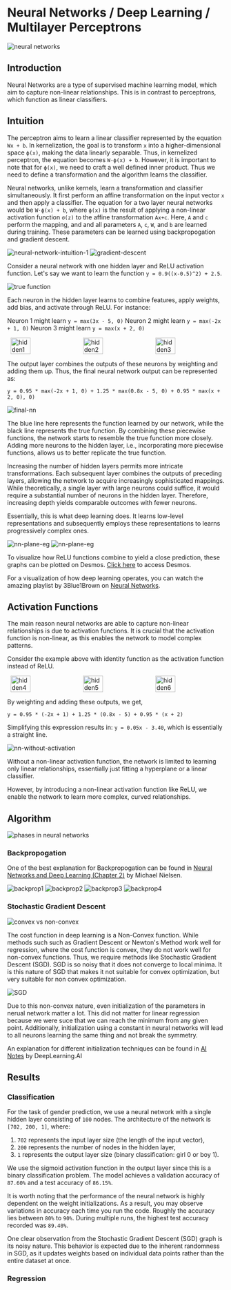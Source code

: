 # Neural Networks / Deep Learning / Multilayer Perceptrons

<img src="../assets/img/neural networks.png" alt="neural networks">

## Introduction

Neural Networks are a type of supervised machine learning model, which aim to capture non-linear relationships. This is in contrast to perceptrons, which function as linear classifiers.

## Intuition

The perceptron aims to learn a linear classifier represented by the equation `Wx + b`. In kernelization, the goal is to transform `x` into a higher-dimensional space `ϕ(x)`, making the data linearly separable. Thus, in kernelized perceptron, the equation becomes `W⋅ϕ(x) + b`. However, it is important to note that for `ϕ(x)`, we need to craft a well defined inner product. Thus we need to define a transformation and the algorithm learns the classifier.

Neural networks, unlike kernels, learn a transformation and classifier simultaneously. It first perform an affine transformation on the input vector `x` and then apply a classifier. The equation for a two layer neural networks would be `W⋅ϕ(x) + b`, where `ϕ(x)` is the result of applying a non-linear activation function `σ(z)` to the affine transformation `Ax+c`. Here, `A` and `c` perform the mapping, and and all parameters `A`, `c`, `W`, and `b` are learned during training. These parameters can be learned using backpropogation and gradient descent.

<img src="../assets/img/neural-network-intuition-1.jpeg" alt="neural-network-intuition-1">

<img src="../assets/img/gradient-descent.gif" alt="gradient-descent">

Consider a neural network with one hidden layer and ReLU activation function. Let's say we want to learn the function `y = 0.9((x-0.5)^2) + 2.5`.

<img src="../assets/img/nn-true.png" alt="true function">

Each neuron in the hidden layer learns to combine features, apply weights, add bias, and activate through ReLU. For instance:

Neuron 1 might learn `y = max(3x - 5, 0)`
Neuron 2 might learn `y = max(-2x + 1, 0)`
Neuron 3 might learn `y = max(x + 2, 0)`

<div style="display: flex; justify-content: space-around;">
    <img src="../assets/img/hidden1.png" alt="hidden1" style="width: 30%;">
    <img src="../assets/img/hidden2.png" alt="hidden2" style="width: 30%;">
    <img src="../assets/img/hidden3.png" alt="hidden3" style="width: 30%;">
</div>

The output layer combines the outputs of these neurons by weighting and adding them up. Thus, the final neural network output can be represented as:

`y = 0.95 * max(-2x + 1, 0) + 1.25 * max(0.8x - 5, 0) + 0.95 * max(x + 2, 0), 0)`

<img src="../assets/img/final-nn.png" alt="final-nn">

The blue line here represents the function learned by our network, while the black line represents the true function. By combining these piecewise functions, the network starts to resemble the true function more closely. Adding more neurons to the hidden layer, i.e., incorporating more piecewise functions, allows us to better replicate the true function.

Increasing the number of hidden layers permits more intricate transformations. Each subsequent layer combines the outputs of preceding layers, allowing the network to acquire increasingly sophisticated mappings. While theoretically, a single layer with large neurons could suffice, it would require a substantial number of neurons in the hidden layer. Therefore, increasing depth yields comparable outcomes with fewer neurons.

Essentially, this is what deep learning does. It learns low-level representations and subsequently employs these representations to learns progressively complex ones.

<img src="../assets/img/nn-plane-eg.webp" alt="nn-plane-eg">

<img src="../assets/img/activation_visualization.png" alt="nn-plane-eg">

To visualize how ReLU functions combine to yield a close prediction, these graphs can be plotted on Desmos. <a href="https://www.desmos.com/calculator">Click here</a> to access Desmos.

For a visualization of how deep learning operates, you can watch the amazing playlist by 3Blue1Brown on <a href="https://www.youtube.com/playlist?list=PLZHQObOWTQDNU6R1_67000Dx_ZCJB-3pi">Neural Networks</a>.

## Activation Functions

The main reason neural networks are able to capture non-linear relationships is due to activation functions. It is crucial that the activation function is non-linear, as this enables the network to model complex patterns.

Consider the example above with identity function as the activation function instead of ReLU.

<div style="display: flex; justify-content: space-around;">
    <img src="../assets/img/hidden4.png" alt="hidden4" style="width: 30%;">
    <img src="../assets/img/hidden5.png" alt="hidden5" style="width: 30%;">
    <img src="../assets/img/hidden6.png" alt="hidden6" style="width: 30%;">
</div>

By weighting and adding these outputs, we get, 

`y = 0.95 * (-2x + 1) + 1.25 * (0.8x - 5) + 0.95 * (x + 2)`

Simplifying this expression results in: `y = 0.05x - 3.40`, which is essentially a straight line.

<img src="../assets/img/nn-without-activation.png" alt="nn-without-activation">

Without a non-linear activation function, the network is limited to learning only linear relationships, essentially just fitting a hyperplane or a linear classifier.

However, by introducing a non-linear activation function like ReLU, we enable the network to learn more complex, curved relationships.

## Algorithm

<img src="../assets/img/nn-algorithm.jpeg" alt="phases in neural networks">

### Backpropogation

One of the best explanation for Backpropogation can be found in <a href="http://neuralnetworksanddeeplearning.com/chap2.html">Neural Networks and Deep Learning (Chapter 2)</a>  by Michael Nielsen. 

<img src="../assets/img/backprop1.jpeg" alt="backprop1">
<img src="../assets/img/backprop2.jpeg" alt="backprop2">
<img src="../assets/img/backprop3.jpeg" alt="backprop3">
<img src="../assets/img/backprop4.jpeg" alt="backprop4">

### Stochastic Gradient Descent

<img src="../assets/img/non-convex.png" alt="convex vs non-convex">

The cost function in deep learning is a Non-Convex function. While methods such such as Gradient Descent or Newton's Method work well for regression, where the cost function is convex, they do not work well for non-convex functions. Thus, we require methods like Stochastic Gradient Descent (SGD). SGD is so noisy that it does not converge to local minima. It is this nature of SGD that makes it not suitable for convex optimization, but very suitable for non convex optimization.

<img src="../assets/img/sgd.png" alt="SGD">

Due to this non-convex nature, even initialization of the parameters in nerual network matter a lot. This did not matter for linear regression because we were suce that we can reach the minimum from any given point. Additionally, initialization using a constant in neural networks will lead to all neurons learning the same thing and not break the symmetry.

An explanation for different initialization techniques can be found in <a href="https://www.deeplearning.ai/ai-notes/initialization/index.html#:~:text=Initializing%20all%20the%20weights%20with,scheme%20will%20perform%20very%20poorly.">AI Notes</a> by DeepLearning.AI

## Results

### Classification

For the task of gender prediction, we use a neural network with a single hidden layer consisting of `100` nodes. The architecture of the network is `[702, 200, 1]`, where:

1) `702` represents the input layer size (the length of the input vector),
2) `200` represents the number of nodes in the hidden layer,
3) `1` represents the output layer size (binary classification: girl 0 or boy 1).

We use the sigmoid activation function in the output layer since this is a binary classification problem. The model achieves a validation accuracy of `87.60%` and a test accuracy of `86.15%`. 

It is worth noting that the performance of the neural network is highly dependent on the weight initializations. As a result, you may observe variations in accuracy each time you run the code. Roughly the accuracy lies between `80%` to `90%`. During multiple runs, the highest test accuracy recorded was `89.40%`.

One clear observation from the Stochastic Gradient Descent (SGD) graph is its noisy nature. This behavior is expected due to the inherent randomness in SGD, as it updates weights based on individual data points rather than the entire dataset at once.

### Regression